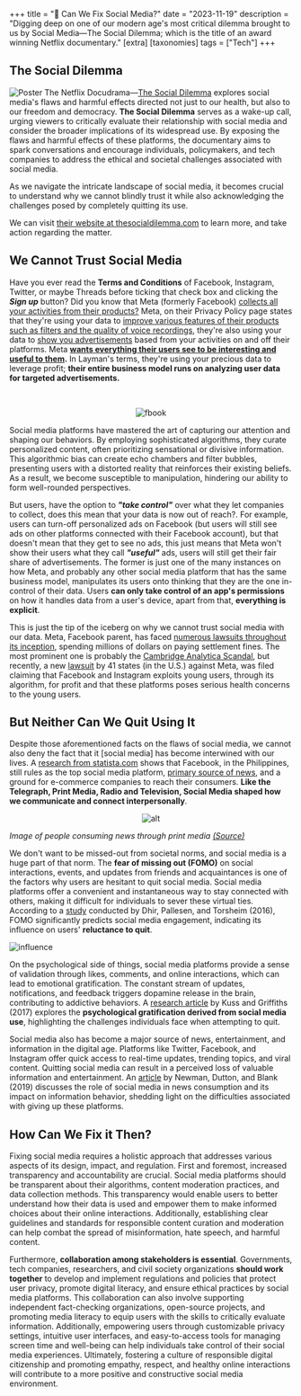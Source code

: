 +++
title = "📵 Can We Fix Social Media?"
date = "2023-11-19"
description = "Digging deep on one of our modern age's most critical dilemma brought to us by Social Media—The Social Dilemma; which is the title of an award winning Netflix documentary."
[extra]
[taxonomies]
tags = ["Tech"]
+++

## The Social Dilemma
![Poster](Untitled.jpg) 
The Netflix Docudrama—[The Social Dilemma](https://www.netflix.com/ph-en/title/81254224) explores social media's flaws and harmful effects directed not just to our health, but also to our freedom and democracy. **The Social Dilemma** serves as a wake-up call, urging viewers to critically evaluate their relationship with social media and consider the broader implications of its widespread use. By exposing the flaws and harmful effects of these platforms, the documentary aims to spark conversations and encourage individuals, policymakers, and tech companies to address the ethical and societal challenges associated with social media.

As we navigate the intricate landscape of social media, it becomes crucial to understand why we cannot blindly trust it while also acknowledging the challenges posed by completely quitting its use.

We can visit [their website at thesocialdilemma.com](https://www.thesocialdilemma.com/) to learn more, and take action regarding the matter.

## We Cannot Trust Social Media
Have you ever read the **Terms and Conditions** of Facebook, Instagram, Twitter, or maybe Threads before ticking that check box and clicking the ***Sign up*** button? Did you know that Meta (formerly Facebook) [collects all your activities from their products?](https://www.facebook.com/privacy/policy/?subpage=1.subpage.1-YourActivityAndInformation) Meta, on their Privacy Policy page states that they're using your data to [improve various features of their products such as filters and the quality of voice recordings,](https://www.facebook.com/privacy/policy?annotations[0]=1.story.3-WhatWeCollectFrom&subpage=1.subpage.1-YourActivityAndInformation) they're also using your data to [show you advertisements](https://www.facebook.com/about/ads) based from your activities on and off their platforms. Meta **[wants everything their users see to be interesting and useful to them](https://www.facebook.com/privacy/policy/?subpage=2.subpage.2-HowWeShowAds).**  In Layman's terms, they're using your precious data to leverage profit; **their entire business model runs on analyzing user data for targeted advertisements.**

<br><center>
![fbook](fbook.png)</center>

Social media platforms have mastered the art of capturing our attention and shaping our behaviors. By employing sophisticated algorithms, they curate personalized content, often prioritizing sensational or divisive information. This algorithmic bias can create echo chambers and filter bubbles, presenting users with a distorted reality that reinforces their existing beliefs. As a result, we become susceptible to manipulation, hindering our ability to form well-rounded perspectives.

But users, have the option to ***"take control"*** over what they let companies to collect, does this mean that your data is now out of reach?. For example, users can turn-off personalized ads on Facebook (but users will still see ads on other platforms connected with their Facebook account), but that doesn't mean that they get to see no ads, this just means that Meta won't show their users what they call ***"useful"*** ads, users will still get their fair share of advertisements. The former is just one of the many instances on how Meta, and probably any other social media platform that has the same business model, manipulates its users onto thinking that they are the one in-control of their data. Users **can only take control of an app's permissions** on how it handles data from a user's device, apart from that, **everything is explicit**.

This is just the tip of the iceberg on why we cannot trust social media with our data. Meta, Facebook parent, has faced [numerous lawsuits throughout its inception](https://slate.com/technology/2019/10/facebooks-2019-fines-and-settlements.html), spending millions of dollars on paying settlement fines. The most prominent one is probably the [Cambridge Analytica Scandal](https://www.nytimes.com/2018/04/04/us/politics/cambridge-analytica-scandal-fallout.html), but recently, a new [lawsuit](https://www.washingtonpost.com/documents/b68f2951-2a4b-4822-b0fb-04238703c039.pdf?itid=lk_inline_manual_5) by 41 states (in the U.S.) against Meta, was filed claiming that Facebook and Instagram exploits young users, through its algorithm, for profit and that these platforms poses serious health concerns to the young users.

## But Neither Can We Quit Using It 

Despite those aforementioned facts on the flaws of social media, we cannot also deny the fact that it [social media] has become interwined with our lives. A [research from statista.com](https://www.statista.com/statistics/1127983/philippines-leading-social-media-platforms/) shows that Facebook, in the Philippines, still rules as the top social media platform, [primary source of news](https://www.statista.com/statistics/1219918/philippines-sources-of-news-by-channel/), and a ground for e-commerce companies to reach their consumers. **Like the Telegraph, Print Media, Radio and Television, Social Media shaped how we communicate and connect interpersonally**.
<br><center>
![alt](newspaper-addicts.jpg)
</center>

*Image of people consuming news through print media [(Source)](https://www.sadanduseless.com/evil-iphones/)*

We don't want to be missed-out from societal norms, and social media is a huge part of that norm. The **fear of missing out (FOMO)** on social interactions, events, and updates from friends and acquaintances is one of the factors why users are hesitant to quit social media. Social media platforms offer a convenient and instantaneous way to stay connected with others, making it difficult for individuals to sever these virtual ties. According to a [study](https://www.researchgate.net/publication/325452848_The_theory_of_planned_behaviour_and_user_engagement_applied_to_Facebook_advertising#read) conducted by Dhir, Pallesen, and Torsheim (2016), FOMO significantly predicts social media engagement, indicating its influence on users' **reluctance to quit**.

![influence](influencing.png) 

On the psychological side of things, social media platforms provide a sense of validation through likes, comments, and online interactions, which can lead to emotional gratification. The constant stream of updates, notifications, and feedback triggers dopamine release in the brain, contributing to addictive behaviors. A [research article](https://www.ncbi.nlm.nih.gov/pmc/articles/PMC5369147/) by Kuss and Griffiths (2017) explores the **psychological gratification derived from social media use**, highlighting the challenges individuals face when attempting to quit.

Social media also has become a major source of news, entertainment, and information in the digital age. Platforms like Twitter, Facebook, and Instagram offer quick access to real-time updates, trending topics, and viral content. Quitting social media can result in a perceived loss of valuable information and entertainment. An [article](https://www.researchgate.net/publication/266164688_Social_Media_in_the_Changing_Ecology_of_News_The_Fourth_and_Fifth_Estate_in_Britain#read) by Newman, Dutton, and Blank (2019) discusses the role of social media in news consumption and its impact on information behavior, shedding light on the difficulties associated with giving up these platforms.

## How Can We Fix it Then?

Fixing social media requires a holistic approach that addresses various aspects of its design, impact, and regulation. First and foremost, increased transparency and accountability are crucial. Social media platforms should be transparent about their algorithms, content moderation practices, and data collection methods. This transparency would enable users to better understand how their data is used and empower them to make informed choices about their online interactions. Additionally, establishing clear guidelines and standards for responsible content curation and moderation can help combat the spread of misinformation, hate speech, and harmful content.

Furthermore, **collaboration among stakeholders is essential**. Governments, tech companies, researchers, and civil society organizations **should work together** to develop and implement regulations and policies that protect user privacy, promote digital literacy, and ensure ethical practices by social media platforms. This collaboration can also involve supporting independent fact-checking organizations, open-source projects, and promoting media literacy to equip users with the skills to critically evaluate information. Additionally, empowering users through customizable privacy settings, intuitive user interfaces, and easy-to-access tools for managing screen time and well-being can help individuals take control of their social media experiences. Ultimately, fostering a culture of responsible digital citizenship and promoting empathy, respect, and healthy online interactions will contribute to a more positive and constructive social media environment.
